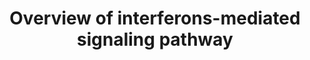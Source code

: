 ---
annotations:
- type: Pathway Ontology
  value: type II interferon signaling pathway
- type: Pathway Ontology
  value: type I interferon signaling pathway
- type: Pathway Ontology
  value: signaling pathway
authors:
- Azkalaty
- Andra
- DeSl
- Khanspers
description: Interferons (IFNs) can be devided in three classes, Type I, II and III.
  Type I IFNs are created when the cell surface or specific receptors recognize microbial
  products; these are structural homologues of one another which bind the same receptor.
  Binding to this receptor leads to an activation of kinases which regulate the phosphorylation
  and therefore activation of some STAT proteins (see PW for details).  There is only
  1 Type II interferon, INF-gamma, consisting of two subunits (R1 and R2), which associate
  with Jak 1 and 2, respectively. Activation of Jak1 and Jak2 leads to phosphorylation
  of STAT1, which ultimately binds to IFN-gamma-activated sequence (GAS) elements,
  regulating the transcription of genes.   Type III interferons are considered a protein
  family of 4, which bind to a different receptor compared to Type I interferons,
  however they trigger the same STAT1+2 phosphorylation reactions as TypeI IFNs.
last-edited: 2019-11-11
organisms:
- Homo sapiens
redirect_from:
- /index.php/Pathway:WP4558
- /instance/WP4558
schema-jsonld:
- '@context': https://schema.org/
  '@id': https://wikipathways.github.io/pathways/WP4558.html
  '@type': Dataset
  creator:
    '@type': Organization
    name: WikiPathways
  description: Interferons (IFNs) can be devided in three classes, Type I, II and
    III. Type I IFNs are created when the cell surface or specific receptors recognize
    microbial products; these are structural homologues of one another which bind
    the same receptor. Binding to this receptor leads to an activation of kinases
    which regulate the phosphorylation and therefore activation of some STAT proteins
    (see PW for details).  There is only 1 Type II interferon, INF-gamma, consisting
    of two subunits (R1 and R2), which associate with Jak 1 and 2, respectively. Activation
    of Jak1 and Jak2 leads to phosphorylation of STAT1, which ultimately binds to
    IFN-gamma-activated sequence (GAS) elements, regulating the transcription of genes.   Type
    III interferons are considered a protein family of 4, which bind to a different
    receptor compared to Type I interferons, however they trigger the same STAT1+2
    phosphorylation reactions as TypeI IFNs.
  keywords:
  - IFNA5
  - IFNE
  - IFNB1
  - IFNG
  - IFNW1
  - STAT1
  - PRKCA
  - IRF9
  - IFNA10
  - IFNL1
  - IFNL4
  - IFNAR1
  - IFNGR1
  - IL10RB
  - IFNL2
  - IFNA2
  - PIK3R1
  - IFNA1
  - IFNLR1
  - JAK1
  - IFNAR2
  - IFNA13
  - IFNA14
  - IFNA6
  - PIK3CA
  - JAK2
  - STAT2
  - TYK2
  - IFNL3
  - IFNA16
  - IFNA17
  - IFNK
  - IFNA8
  - IFNA4
  - IFNA21
  - IFNA7
  - IFNGR2
  license: CC0
  name: Overview of interferons-mediated signaling pathway
seo: CreativeWork
title: Overview of interferons-mediated signaling pathway
wpid: WP4558
---